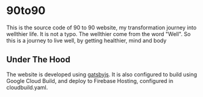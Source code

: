 # 90to90

This is the source code of 90 to 90 website, my transformation journey into wellthier life. It is not a typo. The wellthier come from the word "Well". So this is a journey to live well, by getting healthier, mind and body

## Under The Hood

The website is developed using [gatsbyjs](https://www.gatsbyjs.com/). It is also configured to build using Google Cloud Build, and deploy to Firebase Hosting, configured in cloudbuild.yaml.